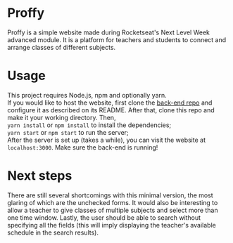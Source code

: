 # Proffy
Proffy is a simple website made during Rocketseat's Next Level Week advanced module.
It is a platform for teachers and students to connect and arrange classes of different subjects.  
  
# Usage  
This project requires Node.js, npm and optionally yarn.  
If you would like to host the website, first clone the [back-end repo](https://github.com/Vernalhav/nlw-proffy-backend) and configure it as described on its README.
After that, clone this repo and make it your working directory. Then,  
```yarn install``` or ```npm install``` to install the dependencies;  
```yarn start``` or ```npm start```  to run the server;  
After the server is set up (takes a while), you can visit the website at `localhost:3000`. Make sure the back-end is running! 
  
  
# Next steps
 There are still several shortcomings with this minimal version, the most glaring of which are the unchecked forms.
 It would also be interesting to allow a teacher to give classes of multiple subjects and select more than one time
 window. Lastly, the user should be able to search without specifying all the fields (this will imply displaying the teacher's available schedule in the search results).
